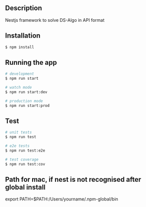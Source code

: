 
## Description
Nestjs framework to solve DS-Algo in API format

## Installation

```bash
$ npm install
```

## Running the app

```bash
# development
$ npm run start

# watch mode
$ npm run start:dev

# production mode
$ npm run start:prod
```

## Test

```bash
# unit tests
$ npm run test

# e2e tests
$ npm run test:e2e

# test coverage
$ npm run test:cov
```
## Path for mac, if nest is not recognised after global install

export PATH=$PATH:/Users/yourname/.npm-global/bin